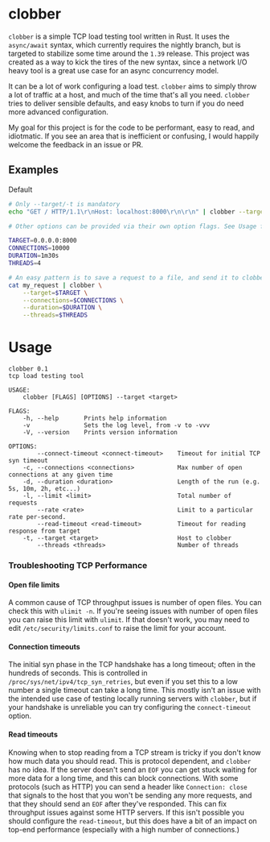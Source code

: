# clobber

`clobber` is a simple TCP load testing tool written in Rust. It uses the `async/await` syntax, which currently requires the nightly branch, but is targeted to stabilize some time around the `1.39` release. This project was created as a way to kick the tires of the new syntax, since a network I/O heavy tool is a great use case for an async concurrency model.

It can be a lot of work configuring a load test. `clobber` aims to simply throw a lot of traffic at a host, and much of the time that's all you need. `clobber` tries to deliver sensible defaults, and easy knobs to turn if you do need more advanced configuration.

My goal for this project is for the code to be performant, easy to read, and idiotmatic. If you see an area that is inefficient or confusing, I would happily welcome the feedback in an issue or PR.

## Examples

Default
```bash
# Only --target/-t is mandatory
echo "GET / HTTP/1.1\r\nHost: localhost:8000\r\n\r\n" | clobber --target=0.0.0.0:8000
```

```bash
# Other options can be provided via their own option flags. See Usage for full details.

TARGET=0.0.0.0:8000
CONNECTIONS=10000
DURATION=1m30s
THREADS=4

# An easy pattern is to save a request to a file, and send it to clobber via the stdin pipe
cat my_request | clobber \
    --target=$TARGET \
    --connections=$CONNECTIONS \
    --duration=$DURATION \
    --threads=$THREADS
```
# Usage
```
clobber 0.1
tcp load testing tool

USAGE:
    clobber [FLAGS] [OPTIONS] --target <target>

FLAGS:
    -h, --help       Prints help information
    -v               Sets the log level, from -v to -vvv
    -V, --version    Prints version information

OPTIONS:
        --connect-timeout <connect-timeout>    Timeout for initial TCP syn timeout
    -c, --connections <connections>            Max number of open connections at any given time
    -d, --duration <duration>                  Length of the run (e.g. 5s, 10m, 2h, etc...)
    -l, --limit <limit>                        Total number of requests
        --rate <rate>                          Limit to a particular rate per-second.
        --read-timeout <read-timeout>          Timeout for reading response from target
    -t, --target <target>                      Host to clobber
        --threads <threads>                    Number of threads

```

### Troubleshooting TCP Performance

#### Open file limits

A common cause of TCP throughput issues is number of open files. You can check this with `ulimit -n`. If you're seeing
issues with number of open files you can raise this limit with `ulimit`. If that doesn't work, you may need to edit `/etc/security/limits.conf` to raise the limit for your account.

#### Connection timeouts

The initial syn phase in the TCP handshake has a long timeout; often in the hundreds of seconds. This is controlled
in `/proc/sys/net/ipv4/tcp_syn_retries`, but even if you set this to a low number a single timeout can take a long
time. This mostly isn't an issue with the intended use case of testing locally running servers with `clobber`, but
if your handshake is unreliable you can try configuring the `connect-timeout` option.

#### Read timeouts

Knowing when to stop reading from a TCP stream is tricky if you don't know how much data you should read. This is
protocol dependent, and `clobber` has no idea. If the server doesn't send an `EOF` you can get stuck waiting for more
data for a long time, and this can block connections. With some protocols (such as HTTP) you can send a header like
`Connection: close` that signals to the host that you won't be sending any more requests, and that they should send
an `EOF` after they've responded. This can fix throughput issues against some HTTP servers. If this isn't possible you
should configure the `read-timeout`, but this does have a bit of an impact on top-end performance (especially with a high number of connections.)
